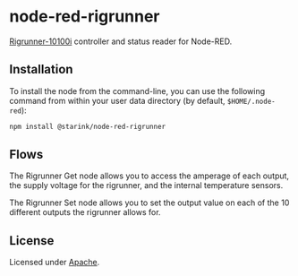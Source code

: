 # node-red-rigrunner

[Rigrunner-10100i](http://www.westmountainradio.com/product_info.php?products_id=rr_10010i) controller and status reader for Node-RED.

## Installation

To install the node from the command-line, you can use the following command from within your user data directory (by default, ```$HOME/.node-red```):
```sh
npm install @starink/node-red-rigrunner
```

## Flows
The Rigrunner Get node allows you to access the amperage of each output, the supply voltage for the rigrunner, and the internal temperature sensors.

The Rigrunner Set node allows you to set the output value on each of the 10 different outputs the rigrunner allows for.

## License

Licensed under [Apache](./LICENSE).
